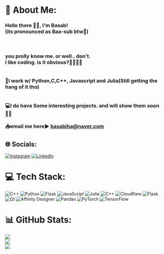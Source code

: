 # 💫 About Me:
### Hello there 👋👀, I'm Basab!<br>(its pronounced as Baa-sub btw🥹)<br><br> <br><br>you prolly know me. or well.. don't. <br>I like coding. is it obvious?💁🏼‍♂️🌚<br><br><br>🍳I work w/ Python,C,C++, Javascript and Julia(Still getting the hang of it tho)<br><br><br>💻I do have Some interesting projects. and will show them soon🙏🏻<br><br>📥email me here▶️ basabjha@naver.com 


## 🌐 Socials:
[![Instagram](https://img.shields.io/badge/Instagram-%23E4405F.svg?logo=Instagram&logoColor=white)](https://instagram.com/comethrucovr) [![LinkedIn](https://img.shields.io/badge/LinkedIn-%230077B5.svg?logo=linkedin&logoColor=white)](https://linkedin.com/in/BasabJha) 

# 💻 Tech Stack:
![C++](https://img.shields.io/badge/c++-%2300599C.svg?style=for-the-badge&logo=c%2B%2B&logoColor=white) ![Python](https://img.shields.io/badge/python-3670A0?style=for-the-badge&logo=python&logoColor=ffdd54) ![Flask](https://img.shields.io/badge/flask-%23000.svg?style=for-the-badge&logo=flask&logoColor=white) ![JavaScript](https://img.shields.io/badge/javascript-%23323330.svg?style=for-the-badge&logo=javascript&logoColor=%23F7DF1E) ![Julia](https://img.shields.io/badge/-Julia-9558B2?style=for-the-badge&logo=julia&logoColor=white) ![C++](https://img.shields.io/badge/c++-%2300599C.svg?style=for-the-badge&logo=c%2B%2B&logoColor=white) ![Cloudflare](https://img.shields.io/badge/Cloudflare-F38020?style=for-the-badge&logo=Cloudflare&logoColor=white) ![Flask](https://img.shields.io/badge/flask-%23000.svg?style=for-the-badge&logo=flask&logoColor=white) ![Qt](https://img.shields.io/badge/Qt-%23217346.svg?style=for-the-badge&logo=Qt&logoColor=white) ![Affinity Designer](https://img.shields.io/badge/affinitydesginer-%231B72BE.svg?style=for-the-badge&logo=affinity-designer&logoColor=white) ![Pandas](https://img.shields.io/badge/pandas-%23150458.svg?style=for-the-badge&logo=pandas&logoColor=white) ![PyTorch](https://img.shields.io/badge/PyTorch-%23EE4C2C.svg?style=for-the-badge&logo=PyTorch&logoColor=white) ![TensorFlow](https://img.shields.io/badge/TensorFlow-%23FF6F00.svg?style=for-the-badge&logo=TensorFlow&logoColor=white)
# 📊 GitHub Stats:
![](https://github-readme-stats.vercel.app/api?username=chillobae&theme=gotham&hide_border=true&include_all_commits=false&count_private=false)<br/>
![](https://github-readme-streak-stats.herokuapp.com/?user=chillobae&theme=gotham&hide_border=true)<br/>
![](https://github-readme-stats.vercel.app/api/top-langs/?username=chillobae&theme=gotham&hide_border=true&include_all_commits=false&count_private=false&layout=compact)

